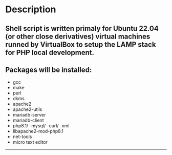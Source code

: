 # Description

Shell script is written primaly for Ubuntu 22.04 
(or other close derivatives) virtual machines runned by VirtualBox
to setup the LAMP stack for PHP local development.
---

## Packages will be installed:
- gcc 
- make 
- perl 
- dkms
- apache2 
- apache2-utils
- mariadb-server 
- mariadb-client
- php8.1/ -mysql/ -curl/ -xml
- libapache2-mod-php8.1
- net-tools
- micro text editor
---
